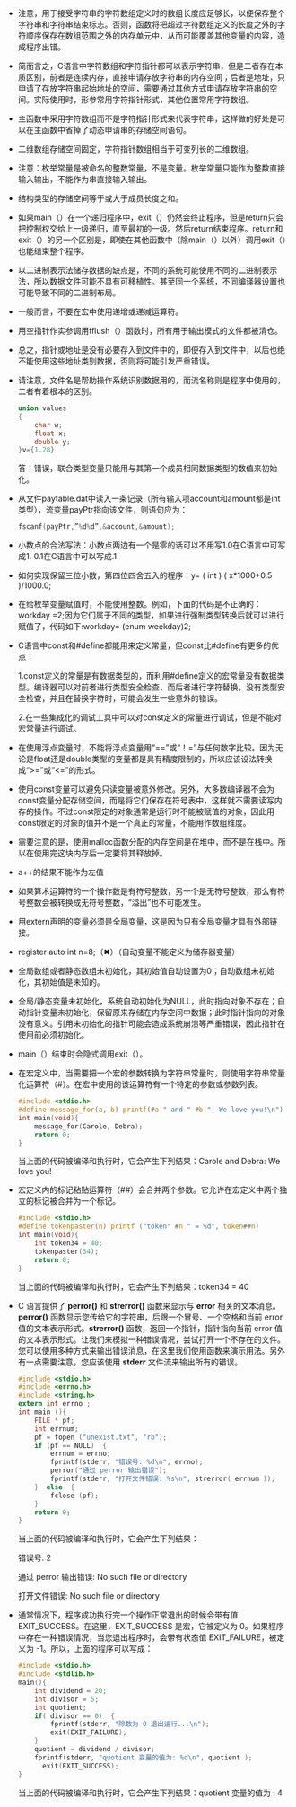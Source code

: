 - 注意，用于接受字符串的字符数组定义时的数组长度应足够长，以便保存整个字符串和字符串结束标志。否则，函数将把超过字符数组定义的长度之外的字符顺序保存在数组范围之外的内存单元中，从而可能覆盖其他变量的内容，造成程序出错。 

- 简而言之，C语言中字符数组和字符指针都可以表示字符串，但是二者存在本质区别，前者是连续内存，直接申请存放字符串的内存空间；后者是地址，只申请了存放字符串起始地址的空间，需要通过其他方式申请存放字符串的空间。实际使用时，形参常用字符指针形式，其他位置常用字符数组。 

- 主函数中采用字符数组而不是字符指针形式来代表字符串，这样做的好处是可以在主函数中省掉了动态申请串的存储空间语句。 

- 二维数组存储空间固定，字符指针数组相当于可变列长的二维数组。 

- 注意：枚举常量是被命名的整数常量，不是变量。枚举常量只能作为整数直接输入输出，不能作为串直接输入输出。 

- 结构类型的存储空间等于或大于成员长度之和。 

- 如果main（）在一个递归程序中，exit（）仍然会终止程序，但是return只会把控制权交给上一级递归，直至最初的一级。然后return结束程序。return和exit（）的另一个区别是，即使在其他函数中（除main（）以外）调用exit（）也能结束整个程序。 

- 以二进制表示法储存数据的缺点是，不同的系统可能使用不同的二进制表示法，所以数据文件可能不具有可移植性。甚至同一个系统，不同编译器设置也可能导致不同的二进制布局。 

- 一般而言，不要在宏中使用递增或递减运算符。 

- 用空指针作实参调用fflush（）函数时，所有用于输出模式的文件都被清仓。 

- 总之，指针或地址是没有必要存入到文件中的，即便存入到文件中，以后也绝不能使用这些地址类别数据，否则将可能引发严重错误。 

- 请注意，文件名是帮助操作系统识别数据用的，而流名称则是程序中使用的，二者有着根本的区别。 

  ```c
  union values
  {
      char w;
      float x;
      double y; 
  }v={1.28}
  ```

  答：错误，联合类型变量只能用与其第一个成员相同数据类型的数值来初始化。 

- 从文件paytable.dat中读入一条记录（所有输入项account和amount都是int类型），流变量payPtr指向该文件，则语句应为：

  ```c
  fscanf(payPtr,”%d%d”,&account,&amount); 
  ```

- 小数点的合法写法：小数点两边有一个是零的话可以不用写1.0在C语言中可写成1.       0.1在C语言中可以写成.1 

- 如何实现保留三位小数，第四位四舍五入的程序：y= ( int ) ( x*1000+0.5 )/1000.0; 

- 在给枚举变量赋值时，不能使用整数。例如，下面的代码是不正确的：workday =2;因为它们属于不同的类型，如果进行强制类型转换后就可以进行赋值了，代码如下:workday= (enum weekday)2; 

- C语言中const和#define都能用来定义常量，但const比#define有更多的优点：

  1.const定义的常量是有数据类型的，而利用#define定义的宏常量没有数据类型。编译器可以对前者进行类型安全检查，而后者进行字符替换，没有类型安全检查，并且在替换字符时，可能会发生一些意外的错误。

  2.在一些集成化的调试工具中可以对const定义的常量进行调试，但是不能对宏常量进行调试。 

- 在使用浮点变量时，不能将浮点变量用“==”或“！=”与任何数字比较。因为无论是float还是double类型的变量都是具有精度限制的，所以应该设法转换成“>=”或“<=”的形式。 

- 使用const变量可以避免只读变量被意外修改。另外，大多数编译器不会为const变量分配存储空间，而是将它们保存在符号表中，这样就不需要读写内存的操作。不过const限定的对象通常是运行时不能被赋值的对象，因此用const限定的对象的值并不是一个真正的常量，不能用作数组维度。 

- 需要注意的是，使用malloc函数分配的内存空间是在堆中，而不是在栈中。所以在使用完这块内存后一定要将其释放掉。 

- a++的结果不能作为左值 

- 如果算术运算符的一个操作数是有符号整数，另一个是无符号整数，那么有符号整数会被转换成无符号整数，“溢出”也不可能发生。 

- 用extern声明的变量必须是全局变量，这是因为只有全局变量才具有外部链接。 

- register auto int n=8;（✖）（自动变量不能定义为储存器变量） 

- 全局数组或者静态数组未初始化，其初始值自动设置为0；自动数组未初始化，其初始值是未知的。 

- 全局/静态变量未初始化，系统自动初始化为NULL，此时指向对象不存在；自动指针变量未初始化，保留原来存储在内存空间中数据；此时指针指向的对象没有意义。引用未初始化的指针可能会造成系统崩溃等严重错误，因此指针在使用前必须初始化。 

- main（）结束时会隐式调用exit（）。 

- 在宏定义中，当需要把一个宏的参数转换为字符串常量时，则使用字符串常量化运算符（#）。在宏中使用的该运算符有一个特定的参数或参数列表。

  ```c
  #include <stdio.h>
  #define message_for(a, b) printf(#a " and " #b ": We love you!\n")
  int main(void){  
      message_for(Carole, Debra);  
      return 0;
  }
  ```

  当上面的代码被编译和执行时，它会产生下列结果：Carole and Debra: We love you!

- 宏定义内的标记粘贴运算符（##）会合并两个参数。它允许在宏定义中两个独立的标记被合并为一个标记。

  ```c
  #include <stdio.h>
  #define tokenpaster(n) printf ("token" #n " = %d", token##n)
  int main(void){  
      int token34 = 40;  
      tokenpaster(34);  
      return 0;
  }
  ```

  当上面的代码被编译和执行时，它会产生下列结果：token34 = 40

- C 语言提供了 **perror()** 和 **strerror()** 函数来显示与 **error** 相关的文本消息。**perror()** 函数显示您传给它的字符串，后跟一个冒号、一个空格和当前 error 值的文本表示形式。**strerror()** 函数，返回一个指针，指针指向当前 error 值的文本表示形式。让我们来模拟一种错误情况，尝试打开一个不存在的文件。您可以使用多种方式来输出错误消息，在这里我们使用函数来演示用法。另外有一点需要注意，您应该使用 **stderr** 文件流来输出所有的错误。

  ```c
  #include <stdio.h>
  #include <errno.h>
  #include <string.h>
  extern int errno ;
  int main (){  
      FILE * pf;  
      int errnum;  
      pf = fopen ("unexist.txt", "rb");  
      if (pf == NULL)  {     
          errnum = errno;     
          fprintf(stderr, "错误号: %d\n", errno);     
          perror("通过 perror 输出错误");     
          fprintf(stderr, "打开文件错误: %s\n", strerror( errnum ));  
      }  else  {     
          fclose (pf);  
      }  
      return 0;
  }
  ```

  当上面的代码被编译和执行时，它会产生下列结果：

  错误号: 2

  通过 perror 输出错误: No such file or directory

  打开文件错误: No such file or directory

- 通常情况下，程序成功执行完一个操作正常退出的时候会带有值 EXIT_SUCCESS。在这里，EXIT_SUCCESS 是宏，它被定义为 0。如果程序中存在一种错误情况，当您退出程序时，会带有状态值 EXIT_FAILURE，被定义为 -1。所以，上面的程序可以写成：

  ```c
  #include <stdio.h>
  #include <stdlib.h>
  main(){  
      int dividend = 20;  
      int divisor = 5;  
      int quotient;  
      if( divisor == 0)  {    
          fprintf(stderr, "除数为 0 退出运行...\n");    
          exit(EXIT_FAILURE);  
      }  
      quotient = dividend / divisor;  
      fprintf(stderr, "quotient 变量的值为: %d\n", quotient );
    	exit(EXIT_SUCCESS);
  }
  ```

  当上面的代码被编译和执行时，它会产生下列结果：quotient 变量的值为 : 4